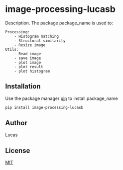 # image-processing-lucasb

Description. 
The package package_name is used to:

	Processing:
	 	- Histogram matching
	 	- Structural similarity
		- Resize image
	Utils:
		- Read image
		- save image
		- plot image
		- plot result
		- plot histogram

## Installation

Use the package manager [pip](https://pip.pypa.io/en/stable/) to install package_name

```bash
pip install image-processing-lucasb
```

## Author
Lucas

## License
[MIT](https://choosealicense.com/licenses/mit/)
